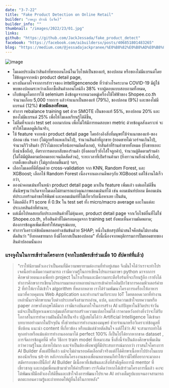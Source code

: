 ```yaml
---
date: "3-7-22"
title: "Fake Product Detection on Online Retail"
builder: "เจษฎา ปราณี (แจ็ค)"
builder_info: ""
thumbnail: "/images/2022/23/01.jpg"
links:
github: "https://github.com/JackJessada/fake_product_detect"
facebook: "https://facebook.com/aibuildersx/posts/406851801483265"
blog: "https://medium.com/@jessadajackpranee/%E0%B8%82%E0%B8%AD%E0%B8%87%E0%B8%9B%E0%B8%A5%E0%B8%AD%E0%B8%A1%E0%B8%81%E0%B8%B1%E0%B8%9A-e-commerce-c2d1bb142e2e"
---
```


![image](/images/2022/23/01.jpg)

- โมเดลประเมินว่าสินค้าที่ขายออนไลน์ในเว็บไซต์เป็นของแท้, ของปลอม หรือของไม่มีแบรนด์โดยใช้ข้อมูลจากหน้า product detail page,
- แรงบันดาลใจจากการสำรวจของ intelligencenode ที่ว่าช่วงโรคระบาด COVID-19 มีผู้ใช้พบของปลอมระหว่างเลือกซื้อสินค้าออนไลน์ถึง 38% จากผู้ตอบแบบสอบถามทั้งหมด,
- เก็บข้อมูลโดยการใช้ selenium ดึงข้อมูลจากหมวดหมู่เครื่องใช้ไฟฟ้าของ Shopee.co.th จำนวนเกือบ 5,000 รายการ แล้วจำแนกเป็นของแท้ (79%), ของปลอม (9%) และของไม่มีแบรนด์ (12%) **ด้วยมือเองทั้งหมด**,
- ทำการ rebalance training set ด้วย SMOTE เป็นของแท้ 55%, ของปลอม 20% และของไม่มีแบรนด์ 25% เพื่อให้โมเดลเรียนรู้ได้ดีขึ้น,
- ไม่ลืมที่จะแบ่ง test set ออกมาก่อน เพื่อไม่ให้มีการทดสอบหา metric ด้วยข้อมูลสังเคราะห์ จะทำให้โมเดลดูดีเกินจริง,
- ใช้ feature จากหน้า product detail page โดยอ้างอิงสิ่งที่มนุษย์ใช้จำแนกของแท้-ของปลอม เช่น ราคา (ไม่ถูกหรือแพงเกินไป), จำนวนสินค้าที่ถูกขาย (ยอดขายไม่เวอร์จนเกินไป), จำนวนรีวิวสินค้า (รีวิวไม่เยอะหรือน้อยจนผิดสังเกต), จำสินค้าที่ร้านค้าขายทั้งหมด (ยิ่งขายเยอะยิ่งน่าเชื่อถือ), อัตราการตอบกลับของร้านค้า (ยิ่งตอบเร็วยิ่งใส่ใจลูกค้า), จำนวนผู้ติดตามร้านค้า (ไม่ได้มีผู้ติดตามปลอมเยอะจนผิดสัดส่วน), ระยะเวลาที่เปิดร้านค้ามา (ยิ่งยาวนานยิ่งน่าเชื่อถือ), เรตติ้งของสินค้า (ไม่ถูกปลอมขึ้นมา) ฯลฯ,
- เลือกโมเดลที่ดีที่สุดด้วย cross-validation จาก KNN, Random Forest, และ XGBoost; เลือกใช้ Random Forest เนื่องจากผลงานดีพอๆกับ XGBoost แต่ใช้งานได้เร็วกว่า,
- ลองนำคอมเม้นท์ในหน้า product detail page มาเป็น feature เพิ่มแล้ว แต่ผลไม่ดีขึ้น สันนิษฐานว่าเกิดจากโมเดลไม่สามารถแบ่งคุณภาพคอมเม้นท์ได้ เช่น คอมเม้นท์ปลอม มีคอมเม้นท์ประเภทร้านค้าขอให้พิมพ์ และคอมเม้นท์ที่ไม่เกี่ยวกับเนื้อหาเลย เป็นต้น,
- ได้ผลดีถึง F1 score ที่ 0.9x ใน test set ทั้ง micro/macro average และในแต่ละประเภทสินค้าที่ทำนาย,
- แต่เมื่อไปทดสอบกับประเภทสินค้าที่ไม่คุ้นเคย, product detail page จากเว็บไซต์อื่นที่ไม่ใช่ Shopee.co.th, หรือสินค้าที่ไม่ครอบคลุมจาก training set ยังพบเห็นความผิดพลาด; ต้องการข้อมูลเพิ่มเพื่อทำให้สมบูรณ์แบบ,
- ทำการวิเคราะห์ข้อผิดพลาดอย่างเข้มข้นด้วย SHAP; หนึ่งในข้อสรุปที่น่าสนใจคือต้นไม้บางต้นตัดสินว่า "ยิ่งยอดขายมาก ยิ่งมีโอกาสเป็นของปลอม" ทั้งนี้เนื่องจากพฤติกรรมการปั๊มยอดขายของสินค้าปลอมนั่นเอง

### แรงจูงในในการเข้าร่วมโครงการ (จากใบสมัครเข้าร่วมเมื่อ 10 สัปดาห์ที่แล้ว)

> "เราให้นิยามตัวเองว่าเป็นคนที่มีความพยายามต่องานที่ทำอยู่เสมอ จึงมั่นใจได้ว่าเราจะทำโปรเจคนี้อย่างเต็มความสามารถ เรามีความรู้ในการเขียนโปรแกรมภาษา python มาจากการศึกษาด้วยตนเองเพื่อทำ project ในโรงเรียนและมีความกระตือรือร้นที่จะเรียนรู้อีก เรายังได้ทำการศึกษาการเขียนโปรแกรมมาหลากหลายผ่านการเข้าค่ายโอลิมปิกวิชาการคอมพิวเตอร์ค่าย 2 ที่ทำให้เราได้เข้าใจ algorithm ที่หลากหลาย เราได้ร่วมพัฒนาโครงการเครื่องให้อาหารแมวที่ควบคุมบน Web Application และทำงานร่วมกับระบบ IoT โดยตลอดเวลาที่ทำงานเหล่านั้นเราศึกษาบนเว็บต่างประเทศจึงสามารถอ่าน, แปล, และทำความเข้าใจบทความหรือ paper ภาษาอังกฤษได้ดีมาก เรามีแรงบันดาลใจในการสร้าง AI แก้ปัญหาในชีวิตประจำวัน แม้จะเป็นปัญหาเฉพาะกลุ่มแต่ก็สามารถสร้างความแปลกใหม่ได้ เราคาดหวังอย่างยิ่งว่าจะได้รับโอกาสในการทำความฝันนั้นให้เป็นจริง  ปฏิเสธไม่ได้ว่า Artificial Intelligence ได้เข้ามาบทบาทอย่างมากในปัจจุบัน ทั้งช่วยย่นการทำงานของมนุษย์ ช่วยจำแนกหรือวิเคราะห์ข้อมูลที่ซับซ้อน แนะนำ content ที่เกี่ยวข้อง หรือแม้แต่ช่วยตัดสินใจ แต่ก็ใช่ว่า AI จะสามารถทำได้ทุกอย่างหรือแม้แต่การทำงานออกมาได้ perfect 100% ก็เป็นไปได้ยากหากขาด dataset , การจัดการข้อมูลที่ดี หรือ วิธีการ train model ที่เหมาะสม ซึ่งสิ่งนี้จำเป็นต้องศึกษาเพิ่มเติมกว่าความรู้ในม.ปลายไปมาก และจำเป็นต้องพึ่งพาผู้ที่มีประสบการณ์มากกว่า  เราสนใจโครงการ AI Builder ตั้งแต่ปีที่แล้ว แม้จะไม่ผ่านรอบคัดเลือกตัวจริงแต่ก็ได้ศึกษาเนื้อหาไปบ้างในแบบของนักเรียน sit-in หลังจากเห็นโครงงานของเพื่อนหลายคนก็ทำให้เรามีไฟที่อยากจะมาลองสมัครรอบของปีนี้อีก! AI Builder มีเนื้อหาที่เข้มข้นและสิ่งที่สำคัญคือการมี mentor ที่เชี่ยวชาญ และกลุ่มเพื่อนเข้ามาช่วยให้คำปรึกษา เราจึงคิดว่าหากได้เข้าร่วมโครงการนี้แล้ว คงจะได้พัฒนาฝีมือตัวเองให้ดีขึ้นและเข้าใจถึงการพัฒนาโปรเจค AI อย่างเต็มรูปแบบจนอาจสามารถตกตะกอนความรู้และถ่ายทอดให้ผู้อื่นได้ในภายหลัง"